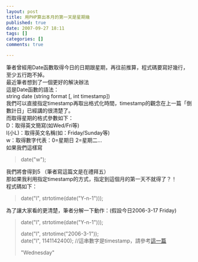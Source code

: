 ```yaml
---
layout: post
title: 用PHP算出本月的第一天是星期幾
published: true
date: 2007-09-27 18:11
tags: []
categories: []
comments: true

---
```



筆者曾經用Date函數取得今日的日期跟星期，再往前推算，程式碼要寫好幾行，至少五行跑不掉。  
最近筆者想到了一個更好的解決辦法  
這是Date函數的語法：  
string date (string format [, int timestamp])  
我們可以直接指定timestamp再取出格式化時間，timestamp的觀念在上一篇「倒數計日」已經講的很清楚了。  
而取得星期的格式參數如下：  
D：取得英文簡寫(如Wed/Fri等)  
l(小L)：取得英文名稱(如：Friday/Sunday等)  
w：取得數字代表：0=星期日 2=星期二…  
如果我們這樣寫  

> date("w");

> 

> 

我們將會得到5 （筆者寫這篇文是在禮拜五）  
那如果我利用指定timestamp的方式，指定到這個月的第一天不就得了？！  
程式碼如下：  

> date("l", strtotime(date("Y-n-1")));

  
為了讓大家看的更清楚，筆者分解一下動作：(假設今日2006-3-17 Friday)  

> date("l", strtotime(date("Y-n-1")));  
>   
> date("l", strtotime("2006-3-1"));  
> date("l", 1141142400); //這串數字是timestamp，請參考[這一篇][1]  
>   
> "Wednesday"



[1]: http://littlebmix.blogspot.com/2007/09/php.html